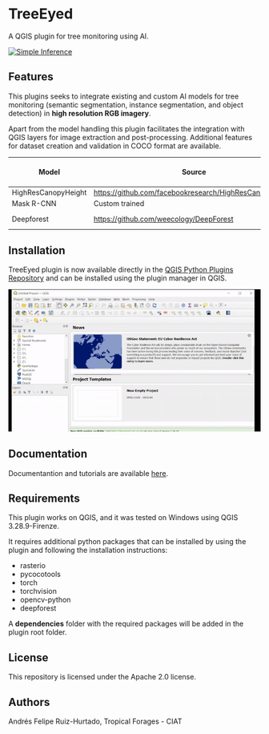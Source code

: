 # TreeEyed
A QGIS plugin for tree monitoring using AI.

[![Simple Inference](https://img.youtube.com/vi/QnMAEX6qkGU/0.jpg)](https://youtu.be/QnMAEX6qkGU "Simple Inference")


## Features
This plugins seeks to integrate existing and custom AI models for tree monitoring (semantic segmentation, instance segmentation, and object detection) in **high resolution RGB imagery**.

Apart from the model handling this plugin facilitates the integration with QGIS layers for image extraction and post-processing. Additional features for dataset creation and validation in COCO format are available. 

| Model               | Source                                                  | Preferred spatial resolution |
|---------------------|---------------------------------------------------------|------------------------------|
| HighResCanopyHeight | https://github.com/facebookresearch/HighResCanopyHeight | 1 m                          |
| Mask R-CNN          | Custom trained                                          | 4.77 m                       |
| Deepforest          | https://github.com/weecology/DeepForest                 | less than 0.5 m              |

## Installation

TreeEyed plugin is now available directly in the [QGIS Python Plugins Repository](https://plugins.qgis.org/plugins/tree_eyed/) and can be installed using the plugin manager in QGIS.


![Plugin Install](res/plugin_install.gif)

## Documentation

Documentantion and tutorials are available [here](https://treeeyed.readthedocs.io/en/latest/).

## Requirements

This plugin works on QGIS, and it was tested on Windows using QGIS 3.28.9-Firenze.

It requires additional python packages that can be installed by using the plugin and following the installation instructions:

* rasterio
* pycocotools
* torch
* torchvision
* opencv-python
* deepforest

A **dependencies** folder with the required packages will be added in the plugin root folder.


## License
This repository is licensed under the Apache 2.0 license.

## Authors
Andrés Felipe Ruiz-Hurtado, Tropical Forages - CIAT

<!-- ## TODO -->

<!-- ## Citation -->


